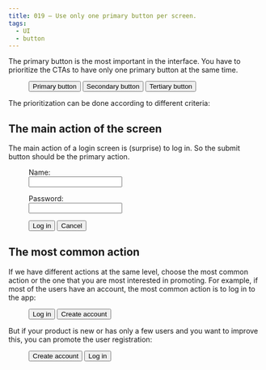 ```yaml
---
title: 019 — Use only one primary button per screen.
tags:
  - UI
  - button
---
```


The primary button is the most important in the interface. You have to
prioritize the CTAs to have only one primary button at the same time.

<!-- more -->

<figure>
  <button class="button is-primary">
    Primary button
  </button>
  <button class="button is-secondary">
    Secondary button
  </button>
  <button class="button is-tertiary">
    Tertiary button
  </button>
</figure>

The prioritization can be done according to different criteria:

## The main action of the screen

The main action of a login screen is (surprise) to log in. So the submit button
should be the primary action.

<figure>
<p>
  <label>
    Name:<br>
    <input type="text">
  </label>
</p>
<p>
  <label>
    Password:<br>
    <input type="text">
  </label>
</p>
<p>
  <button class="button is-primary">
    Log in
  </button>
  <button class="button is-secondary">
    Cancel
  </button>
</p>
</figure>

## The most common action

If we have different actions at the same level, choose the most common action or
the one that you are most interested in promoting. For example, if most of the
users have an account, the most common action is to log in to the app:

<figure>
<p>
  <button class="button is-primary">
    Log in
  </button>
  <button class="button is-secondary">
    Create account
  </button>
</p>
</figure>

But if your product is new or has only a few users and you want to improve this,
you can promote the user registration:

<figure>
<p>
  <button class="button is-primary">
    Create account
  </button>
  <button class="button is-secondary">
    Log in
  </button>
</p>
</figure>
